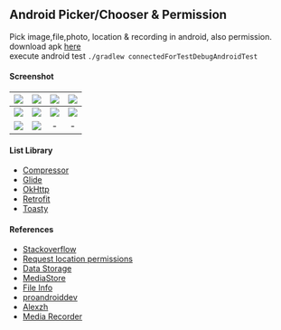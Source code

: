 ## Android Picker/Chooser & Permission ##

Pick image,file,photo, location & recording in android, also permission.  
download apk [here](https://www.dropbox.com/s/s20nidpn67kewwm)  
execute android test `./gradlew connectedForTestDebugAndroidTest`

#### Screenshot ####
| ![](https://images2.imgbox.com/a7/b9/fO4qT25R_o.png) | ![](https://images2.imgbox.com/ff/0d/4sbHWzB7_o.png) | ![](https://i.imgur.com/boelaOE.png) | ![](https://i.imgur.com/XVpXWgg.png) |
| :---: | :---: |:---:| :---: |
| ![](https://i.imgur.com/DrXTEEF.png) | ![](https://images2.imgbox.com/a6/e1/qj5HKxXl_o.png) | ![](https://i.imgur.com/sqMzGZC.png) | ![](https://images2.imgbox.com/14/cd/f9Ou8aWF_o.png) |
| ![](https://i.imgur.com/79OW4Ot.png) | ![](https://i.imgur.com/avNbA9O.png) | - | - |

#### List Library ####
- [Compressor](https://github.com/zetbaitsu/Compressor)
- [Glide](https://github.com/bumptech/glide)
- [OkHttp](https://github.com/square/okhttp)
- [Retrofit](https://github.com/square/retrofit)
- [Toasty](https://github.com/GrenderG/Toasty)

#### References ####
- [Stackoverflow](https://stackoverflow.com/a/65763144/3559183)
- [Request location permissions](https://developer.android.com/training/location/permissions)
- [Data Storage](https://developer.android.com/training/data-storage)
- [MediaStore](https://developer.android.com/reference/android/provider/MediaStore)
- [File Info](https://developer.android.com/training/secure-file-sharing/retrieve-info)
- [proandroiddev](https://proandroiddev.com/how-to-optimize-memory-consumption-when-using-glide-9ac984cfe70f)
- [Alexzh](https://alexzh.com/ui-testing-of-android-runtime-permissions/)
- [Media Recorder](https://developer.android.com/guide/topics/media/mediarecorder)